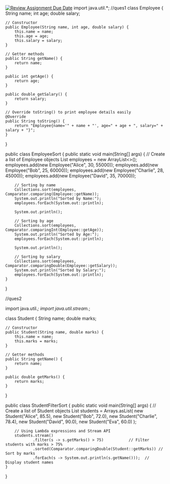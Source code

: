 [![Review Assignment Due Date](https://classroom.github.com/assets/deadline-readme-button-22041afd0340ce965d47ae6ef1cefeee28c7c493a6346c4f15d667ab976d596c.svg)](https://classroom.github.com/a/pAwhWXY5)
import java.util.*;
//ques1
class Employee {
    String name;
    int age;
    double salary;

    // Constructor
    public Employee(String name, int age, double salary) {
        this.name = name;
        this.age = age;
        this.salary = salary;
    }

    // Getter methods
    public String getName() {
        return name;
    }

    public int getAge() {
        return age;
    }

    public double getSalary() {
        return salary;
    }

    // Override toString() to print employee details easily
    @Override
    public String toString() {
        return "Employee{name='" + name + "', age=" + age + ", salary=" + salary + "}";
    }
}

public class EmployeeSort {
    public static void main(String[] args) {
        // Create a list of Employee objects
        List<Employee> employees = new ArrayList<>();
        employees.add(new Employee("Alice", 30, 55000));
        employees.add(new Employee("Bob", 25, 60000));
        employees.add(new Employee("Charlie", 28, 45000));
        employees.add(new Employee("David", 35, 70000));

        // Sorting by name
        Collections.sort(employees, Comparator.comparing(Employee::getName));
        System.out.println("Sorted by Name:");
        employees.forEach(System.out::println);

        System.out.println();

        // Sorting by age
        Collections.sort(employees, Comparator.comparingInt(Employee::getAge));
        System.out.println("Sorted by Age:");
        employees.forEach(System.out::println);

        System.out.println();

        // Sorting by salary
        Collections.sort(employees, Comparator.comparingDouble(Employee::getSalary));
        System.out.println("Sorted by Salary:");
        employees.forEach(System.out::println);
    }
}

//ques2

import java.util.*;
import java.util.stream.*;

class Student {
    String name;
    double marks;

    // Constructor
    public Student(String name, double marks) {
        this.name = name;
        this.marks = marks;
    }

    // Getter methods
    public String getName() {
        return name;
    }

    public double getMarks() {
        return marks;
    }
}

public class StudentFilterSort {
    public static void main(String[] args) {
        // Create a list of Student objects
        List<Student> students = Arrays.asList(
            new Student("Alice", 85.5),
            new Student("Bob", 72.0),
            new Student("Charlie", 78.4),
            new Student("David", 90.0),
            new Student("Eva", 60.0)
        );

        // Using Lambda expressions and Stream API
        students.stream()
                .filter(s -> s.getMarks() > 75)           // Filter students with marks > 75%
                .sorted(Comparator.comparingDouble(Student::getMarks)) // Sort by marks
                .forEach(s -> System.out.println(s.getName()));  // Display student names
    }
}

